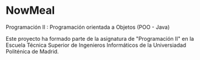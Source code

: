 # NowMeal
Programación II : Programación orientada a  Objetos (POO - Java)

Este proyecto ha formado parte de 
la asignatura de "Programación II" en la Escuela Técnica Superior de Ingenieros Informáticos 
de la Universiadad Politénica de Madrid.
